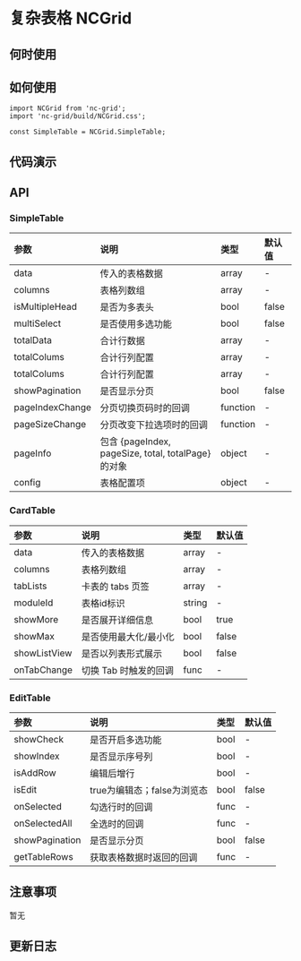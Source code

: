 # 复杂表格 NCGrid


 ## 何时使用


 ## 如何使用

```
import NCGrid from 'nc-grid';
import 'nc-grid/build/NCGrid.css';

const SimpleTable = NCGrid.SimpleTable;
```

## 代码演示

## API

### SimpleTable

|参数|说明|类型|默认值|
|:---|:-----|:----|:------|
|data|传入的表格数据|array|-|
|columns|表格列数组|array|-|
|isMultipleHead|是否为多表头|bool|false|
|multiSelect|是否使用多选功能|bool|false|
|totalData|合计行数据|array|-|
|totalColums|合计行列配置|array|-|
|totalColums|合计行列配置|array|-|
|showPagination|是否显示分页|bool|false|
|pageIndexChange|分页切换页码时的回调|function|-|
|pageSizeChange|分页改变下拉选项时的回调|function|-|
|pageInfo|包含 {pageIndex, pageSize, total, totalPage} 的对象|object|-|
|config|表格配置项|object|-|

### CardTable
|参数|说明|类型|默认值|
|:---|:-----|:----|:------|
|data|传入的表格数据|array|-|
|columns|表格列数组|array|-|
|tabLists|卡表的 tabs 页签|array|-|
|moduleId|表格id标识|string|-|
|showMore|是否展开详细信息|bool|true|
|showMax|是否使用最大化/最小化|bool|false|
|showListView|是否以列表形式展示|bool|false|
|onTabChange|切换 Tab 时触发的回调|func|-|

### EditTable
|参数|说明|类型|默认值|
|:---|:-----|:----|:------|
|showCheck|是否开启多选功能|bool|-|
|showIndex|是否显示序号列|bool|-|
|isAddRow|编辑后增行|bool|-|
|isEdit|true为编辑态；false为浏览态|bool|false|
|onSelected|勾选行时的回调|func|-|
|onSelectedAll|全选时的回调|func|-|
|showPagination|是否显示分页|bool|false|
|getTableRows|获取表格数据时返回的回调|func|-|

 ## 注意事项

 暂无

 ## 更新日志